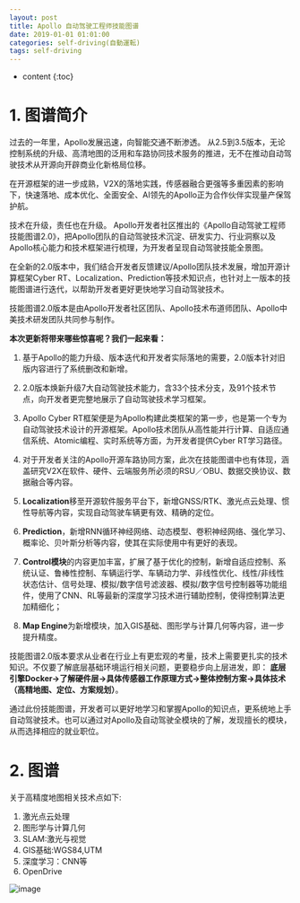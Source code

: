 ```yaml
---
layout: post
title: Apollo 自动驾驶工程师技能图谱
date: 2019-01-01 01:01:00
categories: self-driving(自動運転)
tags: self-driving
---
```

* content
{:toc}

# 1. 图谱简介

过去的一年里，Apollo发展迅速，向智能交通不断渗透。
从2.5到3.5版本，无论控制系统的升级、高清地图的泛用和车路协同技术服务的推进，无不在推动自动驾驶技术从开源向开辟商业化新格局位移。

在开源框架的进一步成熟，V2X的落地实践，传感器融合更强等多重因素的影响下，快速落地、成本优化、全面安全、AI领先的Apollo正为合作伙伴实现量产保驾护航。 

技术在升级，责任也在升级。 Apollo开发者社区推出的《Apollo自动驾驶工程师技能图谱2.0》，把Apollo团队的自动驾驶技术沉淀、研发实力、行业洞察以及Apollo核心能力和技术框架进行梳理，为开发者呈现自动驾驶技能全景图。

在全新的2.0版本中，我们结合开发者反馈建议/Apollo团队技术发展，增加开源计算框架Cyber RT、Localization、Prediction等技术知识点，也针对上一版本的技能图谱进行迭代，以帮助开发者更好更快地学习自动驾驶技术。

技能图谱2.0版本是由Apollo开发者社区团队、Apollo技术布道师团队、Apollo中美技术研发团队共同参与制作。

**本次更新将带来哪些惊喜呢？我们一起来看：**

1. 基于Apollo的能力升级、版本迭代和开发者实际落地的需要，2.0版本针对旧版内容进行了系统删改和新增。

2. 2.0版本焕新升级7大自动驾驶技术能力，含33个技术分支，及91个技术节点，向开发者更完整地展示了自动驾驶技术学习框架。

3. Apollo Cyber RT框架便是为Apollo构建此类框架的第一步，也是第一个专为自动驾驶技术设计的开源框架。Apollo技术团队从高性能并行计算、自适应通信系统、Atomic编程、实时系统等方面，为开发者提供Cyber RT学习路径。

4. 对于开发者关注的Apollo开源车路协同方案，此次在技能图谱中也有体现，涵盖研究V2X在软件、硬件、云端服务所必须的RSU／OBU、数据交换协议、数据融合等内容。

5. **Localization**移至开源软件服务平台下，新增GNSS/RTK、激光点云处理、惯性导航等内容，实现自动驾驶车辆更有效、精确的定位。

6. **Prediction**，新增RNN循环神经网络、动态模型、卷积神经网络、强化学习、概率论、贝叶斯分析等内容，使其在实际使用中有更好的表现。

7. **Control模块**的内容更加丰富，扩展了基于优化的控制，新增自适应控制、系统认证、鲁棒性控制、车辆运行学、车辆动力学、非线性优化、线性/非线性状态估计、信号处理、模拟/数字信号滤波器、模拟/数字信号控制器等功能组件，使用了CNN、RL等最新的深度学习技术进行辅助控制，使得控制算法更加精细化；

8. **Map Engine**为新增模块，加入GIS基础、图形学与计算几何等内容，进一步提升精度。

技能图谱2.0版本要求从业者在行业上有更宏观的考量，技术上需要更扎实的技术知识。不仅要了解底层基础环境运行相关问题，更要稳步向上层进发，即：
**底层引擎Docker→了解硬件层→具体传感器工作原理方式→整体控制方案→具体技术（高精地图、定位、方案规划）**。

通过此份技能图谱，开发者可以更好地学习和掌握Apollo的知识点，更系统地上手自动驾驶技术。也可以通过对Apollo及自动驾驶全模块的了解，发现擅长的模块，从而选择相应的就业职位。

# 2. 图谱

关于高精度地图相关技术点如下:
1. 激光点云处理
2. 图形学与计算几何
3. SLAM:激光与视觉
4. GIS基础:WGS84,UTM
5. 深度学习：CNN等
6. OpenDrive

![image](https://user-images.githubusercontent.com/18595935/53459430-1a6a2e00-3a7d-11e9-85e6-e2fd485ab56e.png)

 